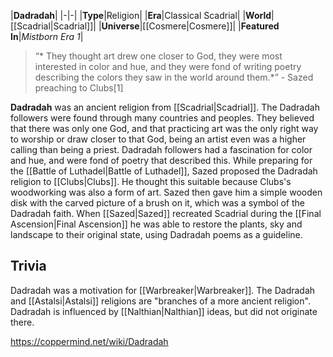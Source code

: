 |**Dadradah**|
|-|-|
|**Type**|Religion|
|**Era**|Classical Scadrial|
|**World**|[[Scadrial\|Scadrial]]|
|**Universe**|[[Cosmere\|Cosmere]]|
|**Featured In**|*Mistborn Era 1*|

>“* They thought art drew one closer to God, they were most interested in color and hue, and they were fond of writing poetry describing the colors they saw in the world around them.*”
\- Sazed preaching to Clubs[1]


**Dadradah** was an ancient religion from [[Scadrial\|Scadrial]].
The Dadradah followers were found through many countries and peoples. They believed that there was only one God, and that practicing art was the only right way to worship or draw closer to that God, being an artist even was a higher calling than being a priest. Dadradah followers had a fascination for color and hue, and were fond of poetry that described this.
While preparing for the [[Battle of Luthadel\|Battle of Luthadel]], Sazed proposed the Dadradah religion to [[Clubs\|Clubs]]. He thought this suitable because Clubs's woodworking was also a form of art. Sazed then gave him a simple wooden disk with the carved picture of a brush on it, which was a symbol of the Dadradah faith.
When [[Sazed\|Sazed]] recreated Scadrial during the [[Final Ascension\|Final Ascension]] he was able to restore the plants, sky and landscape to their original state, using Dadradah poems as a guideline.

## Trivia
Dadradah was a motivation for [[Warbreaker\|Warbreaker]].
The Dadradah and [[Astalsi\|Astalsi]] religions are "branches of a more ancient religion".
Dadradah is influenced by [[Nalthian\|Nalthian]] ideas, but did not originate there.


https://coppermind.net/wiki/Dadradah